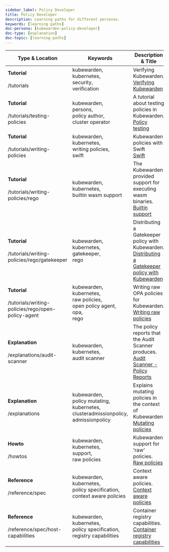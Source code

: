 ```yaml
---
sidebar_label: Policy Developer
title: Policy Developer
description: Learning paths for different personas.
keywords: [learning paths]
doc-persona: [kubewarden-policy-developer]
doc-type: [explanation]
doc-topic: [learning-paths]
---
```


|Type & Location|Keywords|Description & Title|
|-|-|-|
|<strong>Tutorial</strong><br/><br/>/tutorials|kubewarden,<br/>kubernetes,<br/>security,<br/>verification|Verifying Kubewarden.<br/>[Verifying Kubewarden](../tutorials/verifying-kubewarden.md)|
|<strong>Tutorial</strong><br/><br/>/tutorials/testing-policies|kubewarden,<br/>persons,<br/>policy author,<br/>cluster operator|A tutorial about testing policies in Kubewarden.<br/>[Policy testing](../tutorials/testing-policies/index.md)|
|<strong>Tutorial</strong><br/><br/>/tutorials/writing-policies|kubewarden,<br/>kubernetes,<br/>writing policies,<br/>swift|Kubewarden policies with Swift<br/>[Swift](../tutorials/writing-policies/swift.md)|
|<strong>Tutorial</strong><br/><br/>/tutorials/writing-policies/rego|kubewarden,<br/>kubernetes,<br/>builtin wasm support|The Kubewarden provided support for executing wasm binaries.<br/>[Builtin support](../tutorials/writing-policies/rego/02-builtin-support.md)|
|<strong>Tutorial</strong><br/><br/>/tutorials/writing-policies/rego/gatekeeper|kubewarden,<br/>kubernetes,<br/>gatekeeper,<br/>rego|Distributing a Gatekeeper policy with Kubewarden.<br/>[Distributing a Gatekeeper policy with Kubewarden](../tutorials/writing-policies/rego/gatekeeper/04-distribute.md)|
|<strong>Tutorial</strong><br/><br/>/tutorials/writing-policies/rego/open-policy-agent|kubewarden,<br/>kubernetes,<br/>raw policies,<br/>open policy agent,<br/>opa,<br/>rego|Writing raw OPA policies for Kubewarden.<br/>[Writing raw policies](../tutorials/writing-policies/rego/open-policy-agent/05-raw-policies.md)|
|<strong>Explanation</strong><br/><br/>/explanations/audit-scanner|kubewarden,<br/>kubernetes,<br/>audit scanner|The policy reports that the Audit Scanner produces.<br/>[Audit Scanner - Policy Reports](../explanations/audit-scanner/policy-reports.md)|
|<strong>Explanation</strong><br/><br/>/explanations|kubewarden,<br/>policy mutating,<br/>kubernetes,<br/>clusteradmissionpolicy,<br/>admissionpolicy|Explains mutating policies in the context of Kubewarden<br/>[Mutating policies](../explanations/mutating-policies.md)|
|<strong>Howto</strong><br/><br/>/howtos|kubewarden,<br/>kubernetes,<br/>support,<br/>raw policies|Kubewarden support for 'raw' policies.<br/>[Raw policies](../howtos/raw-policies.md)|
|<strong>Reference</strong><br/><br/>/reference/spec|kubewarden,<br/>kubernetes,<br/>policy specification,<br/>context aware policies|Context aware policies.<br/>[Context aware policies](../reference/spec/05-context-aware-policies.md)|
|<strong>Reference</strong><br/><br/>/reference/spec/host-capabilities|kubewarden,<br/>kubernetes,<br/>policy specification,<br/>registry capabilities|Container registry capabilities.<br/>[Container registry capabilities](../reference/spec/host-capabilities/03-container-registry.md)|
